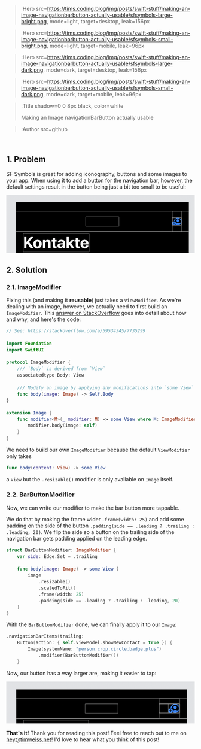 > :Hero src=https://tims.coding.blog/img/posts/swift-stuff/making-an-image-navigationbarbutton-actually-usable/sfsymbols-large-bright.png,
>       mode=light,
>       target=desktop,
>       leak=156px

> :Hero src=https://tims.coding.blog/img/posts/swift-stuff/making-an-image-navigationbarbutton-actually-usable/sfsymbols-small-bright.png,
>       mode=light,
>       target=mobile,
>       leak=96px

> :Hero src=https://tims.coding.blog/img/posts/swift-stuff/making-an-image-navigationbarbutton-actually-usable/sfsymbols-large-dark.png,
>       mode=dark,
>       target=desktop,
>       leak=156px

> :Hero src=https://tims.coding.blog/img/posts/swift-stuff/making-an-image-navigationbarbutton-actually-usable/sfsymbols-small-dark.png,
>       mode=dark,
>       target=mobile,
>       leak=96px

> :Title shadow=0 0 8px black, color=white
>
> Making an Image navigationBarButton actually usable

> :Author src=github

<br>

## 1. Problem
SF Symbols is great for adding iconography, buttons and some images to your app. When using it to add a button for the navigation bar, however, the default settings result in the button being just a bit too small to be useful:

![Problem: Tappable area of button is too small](/img/posts/swift-stuff/making-an-image-navigationbarbutton-actually-usable/not-good.png)


## 2. Solution

### 2.1. ImageModifier
Fixing this (and making it **reusable**) just takes a `ViewModifier`. As we're dealing with an image, however, we actually need to first build an `ImageModifier`. This [answer on StackOverflow](https://stackoverflow.com/a/59534345/7735299) goes into detail about how and why, and here's the code:

```swift | ImageModifier.swift
// See: https://stackoverflow.com/a/59534345/7735299

import Foundation
import SwiftUI

protocol ImageModifier {
    /// `Body` is derived from `View`
    associatedtype Body: View

    /// Modify an image by applying any modifications into `some View`
    func body(image: Image) -> Self.Body
}

extension Image {
    func modifier<M>(_ modifier: M) -> some View where M: ImageModifier {
        modifier.body(image: self)
    }
}

```

We need to build our own `ImageModifier` because the default `ViewModifier` only takes 
``` swift
func body(content: View) -> some View
```
a `View` but the `.resizable()` modifier is only available on `Image` itself.

### 2.2. BarButtonModifier
Now, we can write our modifier to make the bar button more tappable.

We do that by making the frame wider `.frame(width: 25)` and add some padding on the side of the button `.padding(side == .leading ? .trailing : .leading, 20)`. We flip the side so a button on the trailing side of the navigation bar gets padding applied on the leading edge.

```swift | BarButtonModifier.swift
struct BarButtonModifier: ImageModifier {
    var side: Edge.Set = .trailing
    
    func body(image: Image) -> some View {
        image
            .resizable()
            .scaledToFit()
            .frame(width: 25)
            .padding(side == .leading ? .trailing : .leading, 20)
    }
}
```

With the `BarButtonModifier` done, we can finally apply it to our `Image`:

```swift
.navigationBarItems(trailing:
    Button(action: { self.viewModel.showNewContact = true }) {
        Image(systemName: "person.crop.circle.badge.plus")
            .modifier(BarButtonModifier())
    }
```

Now, our button has a way larger are, making it easier to tap:

![Solution: Button with bigger footprint](/img/posts/swift-stuff/making-an-image-navigationbarbutton-actually-usable/better.png)


**That's it!** Thank you for reading this post! Feel free to reach out to me on [hey@timweiss.net](mailto:hey@timweiss.net?subject=Contact%20List%20in%20SwiftUI)! I'd love to hear what you think of this post!